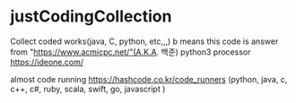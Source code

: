 # justCodingCollection
Collect coded works(java, C, python, etc,,,)
b means this code is answer from "https://www.acmicpc.net/"(A.K.A. 백준)
python3 processor https://ideone.com/


almost code running https://hashcode.co.kr/code_runners (python, java, c, c++, c#, ruby, scala, swift, go, javascript )
